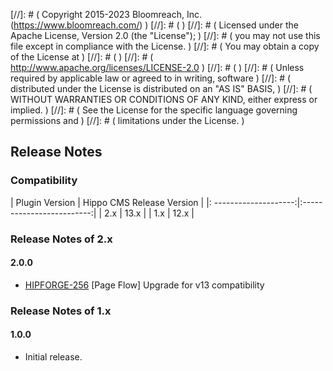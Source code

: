 
[//]: # (  Copyright 2015-2023 Bloomreach, Inc. (https://www.bloomreach.com/)  )
[//]: # (  )
[//]: # (  Licensed under the Apache License, Version 2.0 (the "License");  )
[//]: # (  you may not use this file except in compliance with the License.  )
[//]: # (  You may obtain a copy of the License at  )
[//]: # (  )
[//]: # (       http://www.apache.org/licenses/LICENSE-2.0  )
[//]: # (  )
[//]: # (  Unless required by applicable law or agreed to in writing, software  )
[//]: # (  distributed under the License is distributed on an "AS IS" BASIS,  )
[//]: # (  WITHOUT WARRANTIES OR CONDITIONS OF ANY KIND, either express or implied.  )
[//]: # (  See the License for the specific language governing permissions and  )
[//]: # (  limitations under the License.  )

## Release Notes

### Compatibility

| Plugin Version        | Hippo CMS Release Version |
|: --------------------:|:-------------------------:|
| 2.x                   | 13.x                      |
| 1.x                   | 12.x                      |

### Release Notes of 2.x

#### 2.0.0

- [HIPFORGE-256](https://issues.onehippo.com/browse/HIPFORGE-256) [Page Flow] Upgrade for v13 compatibility

### Release Notes of 1.x

#### 1.0.0

- Initial release.

